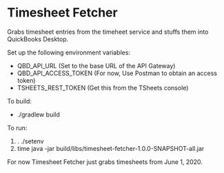 # Timesheet Fetcher

Grabs timesheet entries from the timeheet service and stuffs them into QuickBooks Desktop.

Set up the following environment variables:

* QBD_API_URL (Set to the base URL of the API Gateway)
* QBD_API_ACCESS_TOKEN (For now, Use Postman to obtain an access token)
* TSHEETS_REST_TOKEN (Get this from the TSheets console)

To build:

* ./gradlew build

To run:

1. . ./setenv
2. time java -jar build/libs/timesheet-fetcher-1.0.0-SNAPSHOT-all.jar

For now Timesheet Fetcher just grabs timesheets from June 1, 2020.